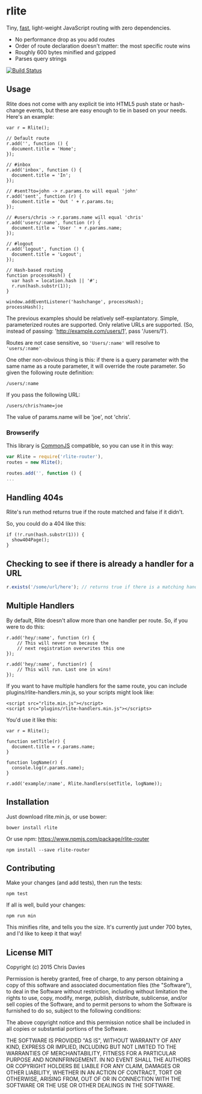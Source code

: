 # rlite

Tiny, [fast](http://jsperf.com/rlite/2), light-weight JavaScript routing with zero dependencies.

- No performance drop as you add routes
- Order of route declaration doesn't matter: the most specific route wins
- Roughly 600 bytes minified and gzipped
- Parses query strings

[![Build Status](https://travis-ci.org/chrisdavies/rlite.svg?branch=master)](https://travis-ci.org/chrisdavies/rlite)

## Usage

Rlite does not come with any explicit tie into HTML5 push state or hash-change events, but these are easy enough to tie in based on your needs. Here's an example:

    var r = Rlite();

    // Default route
    r.add('', function () {
      document.title = 'Home';
    });

    // #inbox
    r.add('inbox', function () {
      document.title = 'In';
    });

    // #sent?to=john -> r.params.to will equal 'john'
    r.add('sent', function (r) {
      document.title = 'Out ' + r.params.to;
    });

    // #users/chris -> r.params.name will equal 'chris'
    r.add('users/:name', function (r) {
      document.title = 'User ' + r.params.name;
    });

    // #logout
    r.add('logout', function () {
      document.title = 'Logout';
    });

    // Hash-based routing
    function processHash() {
      var hash = location.hash || '#';
      r.run(hash.substr(1));
    }

    window.addEventListener('hashchange', processHash);
    processHash();

The previous examples should be relatively self-explantatory. Simple, parameterized routes are supported. Only relative URLs are supported. (So, instead of passing: 'http://example.com/users/1', pass '/users/1').

Routes are not case sensitive, so `'Users/:name'` will resolve to `'users/:name'`

One other non-obvious thing is this: if there is a query parameter with the same name as a route parameter, it will override the route parameter. So given the following route definition:

    /users/:name

If you pass the following URL:

    /users/chris?name=joe

The value of params.name will be 'joe', not 'chris'.

### Browserify

This library is [CommonJS](http://www.commonjs.org/) compatible, so you can use it in this way:

```javascript
var Rlite = require('rlite-router'),
routes = new Rlite();

routes.add('', function () {
...
```

## Handling 404s

Rlite's run method returns true if the route matched and false if it didn't.

So, you could do a 404 like this:

    if (!r.run(hash.substr(1))) {
      show404Page();
    }

## Checking to see if there is already a handler for a URL

```javascript
r.exists('/some/url/here'); // returns true if there is a matching handler
```

## Multiple Handlers

By default, Rlite doesn't allow more than one handler per route. So, if
you were to do this:

    r.add('hey/:name', function (r) {
        // This will never run because the
        // next registration overwrites this one
    });

    r.add('hey/:name', function(r) {
        // This will run. Last one in wins!
    });

If you want to have multiple handlers for the same route, you can
include plugins/rlite-handlers.min.js, so your scripts might look like:

    <script src="rlite.min.js"></script>
    <script src="plugins/rlite-handlers.min.js"></scripts>

You'd use it like this:

    var r = Rlite();

    function setTitle(r) {
      document.title = r.params.name;
    }

    function logName(r) {
      console.log(r.params.name);
    }

    r.add('example/:name', Rlite.handlers(setTitle, logName));

## Installation

Just download rlite.min.js, or use bower:

    bower install rlite

Or use npm:
https://www.npmjs.com/package/rlite-router

    npm install --save rlite-router

## Contributing

Make your changes (and add tests), then run the tests:

    npm test

If all is well, build your changes:

    npm run min

This minifies rlite, and tells you the size. It's currently just under 700
bytes, and I'd like to keep it that way!

## License MIT

Copyright (c) 2015 Chris Davies

Permission is hereby granted, free of charge, to any person
obtaining a copy of this software and associated documentation
files (the "Software"), to deal in the Software without
restriction, including without limitation the rights to use,
copy, modify, merge, publish, distribute, sublicense, and/or sell
copies of the Software, and to permit persons to whom the
Software is furnished to do so, subject to the following
conditions:

The above copyright notice and this permission notice shall be
included in all copies or substantial portions of the Software.

THE SOFTWARE IS PROVIDED "AS IS", WITHOUT WARRANTY OF ANY KIND,
EXPRESS OR IMPLIED, INCLUDING BUT NOT LIMITED TO THE WARRANTIES
OF MERCHANTABILITY, FITNESS FOR A PARTICULAR PURPOSE AND
NONINFRINGEMENT. IN NO EVENT SHALL THE AUTHORS OR COPYRIGHT
HOLDERS BE LIABLE FOR ANY CLAIM, DAMAGES OR OTHER LIABILITY,
WHETHER IN AN ACTION OF CONTRACT, TORT OR OTHERWISE, ARISING
FROM, OUT OF OR IN CONNECTION WITH THE SOFTWARE OR THE USE OR
OTHER DEALINGS IN THE SOFTWARE.
